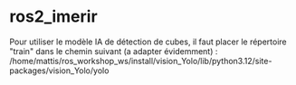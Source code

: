 # ros2_imerir

Pour utiliser le modèle IA de détection de cubes, il faut placer le répertoire "train" dans le chemin suivant (a adapter évidemment) : 
/home/mattis/ros_workshop_ws/install/vision_Yolo/lib/python3.12/site-packages/vision_Yolo/yolo
